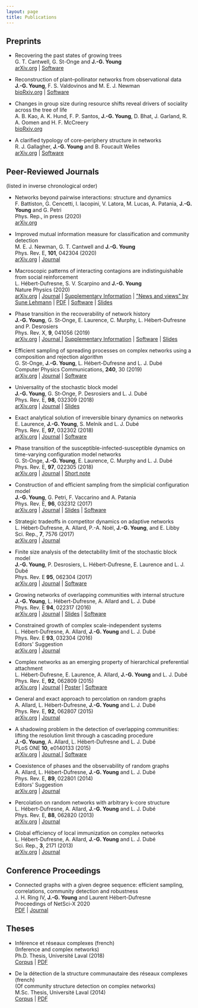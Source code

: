 ```yaml
---
layout: page
title: Publications
---
```


<span id="nav-preprints"></span>
## Preprints

* <span class="pub-title">Recovering the past states of growing trees</span><br/>
G. T. Cantwell, G. St-Onge and **J.-G. Young** <br/>
[arXiv.org](https://arxiv.org/abs/1910.04788) | [Software](https://github.com/gcant/temporal-recovery-tree-py) 

* <span class="pub-title">Reconstruction of plant–pollinator networks from observational data</span><br/>
**J.-G. Young**, F. S. Valdovinos and M. E. J. Newman <br/>
[bioRxiv.org](https://www.biorxiv.org/content/10.1101/754077v1) | [Software](https://github.com/jg-you/plant-pollinator-inference) 

* <span class="pub-title">Changes in group size during resource shifts reveal drivers of sociality across the tree of life</span><br/>
A. B. Kao, A. K. Hund, F. P. Santos, **J.-G. Young**, D. Bhat, J. Garland, R. A. Oomen and H. F. McCreery<br/>
[bioRxiv.org](https://doi.org/10.1101/2020.03.17.994343)

* <span class="pub-title">A clarified typology of core-periphery structure in networks</span><br/>
R. J. Gallagher, **J.-G. Young** and B. Foucault Welles<br/>
[arXiv.org](https://arxiv.org/abs/2005.10191) | [Software](https://github.com/ryanjgallagher/core_periphery_sbm) 

<div class="end-of-post"></div>

<span id="nav-journals"></span>
## Peer-Reviewed Journals

<p>(listed in inverse chronological order)</p>




* <span class="pub-title">Networks beyond pairwise interactions: structure and dynamics</span><br/>
F. Battiston, G. Cencetti, I. Iacopini, V. Latora, M. Lucas, A. Patania, **J.-G. Young** and G. Petri <br/>
Phys. Rep., in press (2020)<br/>
[arXiv.org](https://arxiv.org/abs/2006.01764)


* <span class="pub-title">Improved mutual information measure for classification and community detection</span><br/>
M. E. J. Newman, G. T. Cantwell and **J.-G. Young** <br/>
Phys. Rev. E, **101**, 042304 (2020)<br/>
[arXiv.org](https://arxiv.org/abs/1907.12581) | [Journal](https://doi.org/10.1103/PhysRevE.101.042304)


* <span class="pub-title">Macroscopic patterns of interacting contagions are indistinguishable from social reinforcement</span><br/>
L. Hébert-Dufresne, S. V. Scarpino and **J.-G. Young** <br/>
Nature Physics (2020)<br/>
[arXiv.org](https://arxiv.org/abs/1906.01147) | [Journal](https://doi.org/10.1038/s41567-020-0791-2) | [Supplementary Information](https://static-content.springer.com/esm/art%3A10.1038%2Fs41567-020-0791-2/MediaObjects/41567_2020_791_MOESM1_ESM.pdf) | ["News and views" by Sune Lehmann](https://www.nature.com/articles/s41567-020-0817-9.epdf?shared_access_token=WPV1ymOU9VdS86G9J1CqlNRgN0jAjWel9jnR3ZoTv0OTCQSm_WskCqpgL934ht-e0XiaJBsrRv9R_E6hNVPI1_ndb9rDvSmgpBLSzDSBztlSsmdDW-jfJYWvBwYm_g2IgksrPqEx4xSp2U6j95B12g%3D%3D&fbclid=IwAR0PTgJxh4Y24vGyvZniIeDNrqCuQuxmVjYKRv4iH9MxiukPWq7wwp34Vb4) | [PDF](http://scarpino.github.io/files/s41567-020-0791-2.pdf) | [Software](https://github.com/jg-you/complex-coinfection-inference/) | [Slides](https://speakerdeck.com/jgyou/bayesian-inference-of-effective-contagion-models-from-population-level-data)

* <span class="pub-title">Phase transition in the recoverability of network history</span><br/>
**J.-G. Young**, G. St-Onge, E. Laurence, C. Murphy, L. Hébert-Dufresne and P. Desrosiers<br/>
Phys. Rev. X, **9**, 041056 (2019) <br/>
[arXiv.org](https://arxiv.org/abs/1803.09191) | [Journal <i class="ai ai-open-access" aria-hidden="true"></i>](https://doi.org/10.1103/PhysRevX.9.041056) | [Supplementary Information](files/SI_archaeology_v2.pdf) | [Software](https://github.com/jg-you/network-archaeology) | [Slides](https://speakerdeck.com/jgyou/network-archaeology-phase-transition-in-the-recoverability-of-network-history)

* <span class="pub-title">Efficient sampling of spreading processes on complex networks using a composition and rejection algorithm</span><br/>
G. St-Onge, **J.-G. Young**, L. Hébert-Dufresne and L. J. Dubé<br/>
Computer Physics Communications, **240**, 30 (2019)<br/>
[arXiv.org](https://arxiv.org/abs/1808.05859) | [Journal](https://doi.org/10.1016/j.cpc.2019.02.008) | [Software](https://github.com/gstonge/spreading_CR)

* <span class="pub-title">Universality of the stochastic block model</span><br/>
**J.-G. Young**, G. St-Onge, P. Desrosiers and L. J. Dubé<br/>
Phys. Rev. E, **98**, 032309 (2018)<br/>
[arXiv.org](http://arxiv.org/abs/1806.04214) | [Journal](https://doi.org/10.1103/PhysRevE.98.032309) | [Slides](https://speakerdeck.com/jgyou/on-the-universality-of-the-stochastic-block-model) 

* <span class="pub-title">Exact analytical solution of irreversible binary dynamics on networks</span><br/>
E. Laurence,  **J.-G. Young**, S. Melnik and L. J. Dubé<br/>
Phys. Rev. E, **97**, 032302 (2018)<br/>
[arXiv.org](https://arxiv.org/abs/1711.02721) | [Journal](https://doi.org/10.1103/PhysRevE.97.032302) | [Software](https://github.com/laurencee9/exact_binary_dynamics)

* <span class="pub-title">Phase transition of the susceptible-infected-susceptible dynamics on time-varying configuration model networks</span><br/>
G. St-Onge, **J.-G. Young**, E. Laurence, C. Murphy and L. J. Dubé<br/>
Phys. Rev. E, **97**, 022305 (2018)<br/>
[arXiv.org](https://arxiv.org/abs/1709.09257) | [Journal](https://doi.org/10.1103/PhysRevE.97.022305) | [Short note](https://arxiv.org/abs/1701.01740)

* <span class="pub-title">Construction of and efficient sampling from the simplicial configuration model</span><br/>
**J.-G. Young**, G. Petri, F. Vaccarino and A. Patania<br/>
Phys. Rev. E, **96**, 032312 (2017)<br/>
[arXiv.org](https://arxiv.org/abs/1705.10298) | [Journal](https://doi.org/10.1103/PhysRevE.96.032312) | [Slides](https://speakerdeck.com/jgyou/construction-of-and-efficient-sampling-from-the-simplicial-configuration-model) | [Software](https://github.com/jg-you/scm) 

* <span class="pub-title">Strategic tradeoffs in competitor dynamics on adaptive networks</span><br/>
L. Hébert-Dufresne, A. Allard, P.-A. Noël, **J.-G. Young**,  and E. Libby<br/>
Sci. Rep., **7**, 7576 (2017)<br/>
[arXiv.org](http://arxiv.org/abs/1607.04632) | [Journal  <i class="ai ai-open-access" aria-hidden="true"></i>](http://dx.doi.org/10.1038/s41598-017-07621-x) 

* <span class="pub-title">Finite size analysis of the detectability limit of the stochastic block model</span><br/>
**J.-G. Young**, P. Desrosiers, L. Hébert-Dufresne, E. Laurence and L. J. Dubé<br/>
Phys. Rev. E **95**, 062304 (2017)<br/>
[arXiv.org](https://arxiv.org/abs/1701.00062) | [Journal](http://dx.doi.org/10.1103/PhysRevE.95.062304) | [Software](https://github.com/jg-you/sbm_canonical_mcmc)

* <span class="pub-title">Growing networks of overlapping communities with internal structure</span><br/>
**J.-G. Young**, L. Hébert-Dufresne, A. Allard and L. J. Dubé<br/>
Phys. Rev. E **94**, 022317 (2016)<br/>
[arXiv.org](http://arxiv.org/abs/1603.05566) | [Journal](http://dx.doi.org/10.1103/physreve.94.022317) | [Slides](https://speakerdeck.com/jgyou/structural-preferential-attachment-of-community-structure-and-its-relation-to-dunbars-number) | [Software](https://github.com/spa-networks/spa)

* <span class="pub-title">Constrained growth of complex scale-independent systems</span><br/>
L. Hébert-Dufresne, A. Allard, **J.-G. Young** and L. J. Dubé<br/>
Phys. Rev. E **93**, 032304 (2016)<br/>
<i class="fa fa-star" aria-hidden="true"></i> Editors' Suggestion<br/>
[arXiv.org](http://arxiv.org/abs/1310.0112) | [Journal](http://dx.doi.org/10.1103/PhysRevE.93.032304)

* <span class="pub-title">Complex networks as an emerging property of hierarchical preferential attachment</span><br/>
 L. Hébert-Dufresne, E. Laurence, A. Allard, **J.-G. Young** and L. J. Dubé<br/>
Phys. Rev. E, **92**, 062809 (2015)<br/>
[arXiv.org](http://arxiv.org/abs/1312.0171) | [Journal](http://dx.doi.org/10.1103/PhysRevE.92.062809) | [Poster](files/netsci2014_LHDPoster.pdf) |  [Software](https://github.com/spa-networks/hpa)

* <span class="pub-title">General and exact approach to percolation on random graphs</span><br/>
 A. Allard, L. Hébert-Dufresne, **J.-G. Young** and L. J. Dubé<br/>
Phys. Rev. E, **92**, 062807 (2015)<br/>
[arXiv.org](http://arxiv.org/abs/1509.01207) | [Journal](http://dx.doi.org/10.1103/PhysRevE.92.062807)

* <span class="pub-title">A shadowing problem in the detection of overlapping communities:<br/>
lifting the resolution limit through a cascading procedure</span><br/>
**J.-G. Young**, A. Allard, L. Hébert-Dufresne and L. J. Dubé<br/>
PLoS ONE **10**, e0140133 (2015)<br/>
[arXiv.org](http://arxiv.org/abs/1211.1364) | [Journal <i class="ai ai-open-access" aria-hidden="true"></i>](http://dx.doi.org/10.1371/journal.pone.0140133) | 
[Software](https://github.com/jg-you/cascading_detection)

* <span class="pub-title">Coexistence of phases and the observability of random graphs</span><br/>
A. Allard, L. Hébert-Dufresne, **J.-G. Young** and L. J. Dubé<br/>
Phys. Rev. E, **89**, 022801 (2014)<br/>
<i class="fa fa-star" aria-hidden="true"></i> Editors' Suggestion<br/>
[arXiv.org](http://arxiv.org/abs/1309.7983) | [Journal](http://dx.doi.org/10.1103/PhysRevE.89.022801)

* <span class="pub-title">Percolation on random networks with arbitrary k-core structure</span><br/>
L. Hébert-Dufresne, A. Allard, **J.-G. Young** and L. J. Dubé<br/>
Phys. Rev. E, **88**, 062820 (2013)<br/>
[arXiv.org](http://arxiv.org/abs/1308.6537) | [Journal](http://dx.doi.org/10.1103/PhysRevE.88.062820)

* <span class="pub-title">Global efficiency of local immunization on complex networks</span><br/>
L. Hébert-Dufresne, A. Allard, **J.-G. Young** and L. J. Dubé<br/>
Sci. Rep., **3**, 2171 (2013)<br/>
[arXiv.org](http://arxiv.org/abs/1208.5768) | [Journal <i class="ai ai-open-access" aria-hidden="true"></i>](http://dx.doi.org/10.1038/srep02171) 

<div class="end-of-post"></div>

<span id="nav-proceedings"></span>

## Conference Proceedings


* <span class="pub-title">Connected graphs with a given degree sequence: efficient sampling, correlations, community detection and robustness</span><br/>
J. H. Ring IV, **J.-G. Young** and Laurent Hébert-Dufresne <br/>
Proceedings of NetSci-X 2020 <br/>
[PDF](/assets/CCM.pdf) | [Journal](https://link.springer.com/chapter/10.1007%2F978-3-030-38965-9_3)


<div class="end-of-post"></div>

<span id="nav-others"></span>
## Theses

* Inférence et réseaux complexes (french)<br/> 
(Inference and complex networks)<br/>
Ph.D. Thesis, Université Laval (2018)<br/>
[Corpus](https://corpus.ulaval.ca/jspui/handle/20.500.11794/31824) | [PDF](https://dynamicalab.github.io/assets/pdf/theses/young18_thesis.pdf) 

* De la détection de la structure communautaire des réseaux complexes (french)<br/> 
(Of community structure detection on complex networks)<br/>
M.Sc. Thesis, Université Laval (2014)<br/>
[Corpus](https://corpus.ulaval.ca/jspui/handle/20.500.11794/25472) | [PDF](http://dynamicalab.github.io/assets/pdf/theses/young14_master.pdf) 
